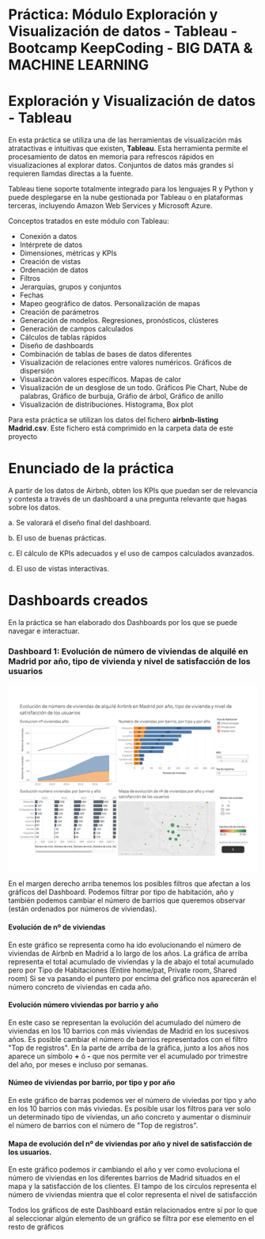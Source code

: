 # Práctica: Módulo Exploración y Visualización de datos - Tableau - Bootcamp KeepCoding - BIG DATA & MACHINE LEARNING

# Exploración y Visualización de datos - Tableau

En esta práctica se utiliza una de las herramientas de visualización más atratactivas e intuitivas que existen, **Tableau**. Esta herramienta permite el procesamiento de datos en memoria para refrescos rápidos en visualizaciones al explorar datos. Conjuntos de datos más grandes sí requieren llamdas directas a la fuente.

Tableau tiene soporte totalmente integrado para los lenguajes R y Python y puede desplegarse en la nube gestionada por Tableau o en plataformas terceras, incluyendo Amazon Web Services y Microsoft Azure.

Conceptos tratados en este módulo con Tableau:

- Conexión a datos
- Intérprete de datos
- Dimensiones, métricas y KPIs
- Creación de vistas
- Ordenación de datos
- Filtros
- Jerarquías, grupos y conjuntos
- Fechas
- Mapeo geográfico de datos. Personalización de mapas
- Creación de parámetros
- Generación de modelos. Regresiones, pronósticos, clústeres
- Generación de campos calculados
- Cálculos de tablas rápidos
- Diseño de dashboards
- Combinación de tablas de bases de datos diferentes
- Visualización de relaciones entre valores numéricos. Gráficos de dispersión
- Visualizacón valores específicos. Mapas de calor
- Visualización de un desglose de un todo. Gráficos Pie Chart, Nube de palabras, Gráfico de burbuja, Gráfio de árbol, Gráfico de anillo
- Visualización de distribuciones. Histograma, Box plot

Para esta práctica se utilizan los datos del fichero **airbnb-listing Madrid.csv**. Este fichero está comprimido en la carpeta data de este proyecto


# Enunciado de la práctica

A partir de los datos de Airbnb, obten los KPIs que puedan ser de relevancia y contesta a través de un dashboard a una pregunta relevante que hagas sobre los datos.

a. Se valorará el diseño final del dashboard.

b. El uso de buenas prácticas.

c. El cálculo de KPIs adecuados y el uso de campos calculados avanzados.

d. El uso de vistas interactivas.

# Dashboards creados

En la práctica se han elaborado dos Dashboards por los que se puede navegar e interactuar.

### Dashboard 1: Evolución de número de viviendas de alquilé en Madrid por año, tipo de vivienda y nivel  de satisfacción de los usuarios
![Dashboard1](https://raw.githubusercontent.com/mcpade/Practica_Tableau/master/graficos/Dashboard1.png)

En el margen derecho arriba tenemos los posibles filtros que afectan a los gráficos del Dashboard. Podemos filtrar por tipo de habitación, año y también podemos cambiar el número de barrios que queremos observar (están ordenados por números de viviendas).

#### Evolución de nº de viviendas

En este gráfico se representa como ha ido evolucionando el número de viviendas de Airbnb en Madrid a lo largo de los años. La gráfica de arriba representa el total acumulado de viviendas y la de abajo el total acumulado pero por Tipo de Habitaciones (Entire home/pat, Private room, Shared room)
Si se va pasando el puntero por encima del gráfico nos aparecerán el número concreto de viviendas en cada año.

#### Evolución número viviendas por barrio y año

En este caso se representan la evolución del acumulado del número de viviendas en los 10 barrios con más viviendas de Madrid en los sucesivos años. Es posible cambiar el número de barrios representados con el filtro "Top de registros".
En la parte de arriba de la gráfica, junto a los años nos aparece un símbolo **+** ó **-** que nos permite ver el acumulado por trimestre del año, por meses e incluso por semanas. 

#### Númeo de viviendas por barrio, por tipo y por año

En este gráfico de barras podemos ver el número de viviedas por tipo y año en los 10 barrios con más viviedas. Es posible usar los filtros para ver solo un determinado tipo de viviendas, un año concreto y aumentar o disminuir el número de barrios con el número de "Top de registros".

#### Mapa de evolución del nº de viviendas por año y nivel de satisfacción de los usuarios.

En este gráfico podemos ir cambiando el año y ver como evoluciona el número de viviendas en los diferentes barrios de Madrid situados en el mapa y la satisfacción de los clientes. El tampo de los círculos representa el número de viviendas mientra que el color representa el nivel de satisfacción

Todos los gráficos de este Dashboard están relacionados entre sí por lo que al seleccionar algún elemento de un gráfico se filtra por ese elemento en el resto de gráficos


